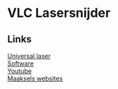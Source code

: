 # VLC Lasersnijder

## Links

[Universal laser]()  
[Software]()  
[Youtube]()  
[Maaksels websites]()
